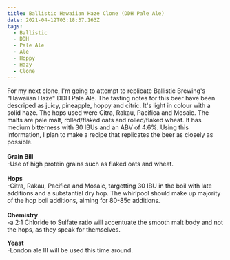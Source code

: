 ```yaml
---
title: Ballistic Hawaiian Haze Clone (DDH Pale Ale)
date: 2021-04-12T03:18:37.163Z
tags:
  - Ballistic
  - DDH
  - Pale Ale
  - Ale
  - Hoppy
  - Hazy
  - Clone
---
```

For my next clone, I'm going to attempt to replicate Ballistic Brewing's "Hawaiian Haze" DDH Pale Ale. The tasting notes for this beer have been descriped as juicy, pineapple, hoppy and citric. It's light in colour with a solid haze. The hops used were Citra, Rakau, Pacifica and Mosaic. The malts are pale malt, rolled/flaked oats and rolled/flaked wheat. It has medium bitterness with 30 IBUs and an ABV of 4.6%. Using this information, I plan to make a recipe that replicates the beer as closely as possible.\
\
**Grain Bill**\
-Use of high protein grains such as flaked oats and wheat. \
\
**Hops**\
-Citra, Rakau, Pacifica and Mosaic, targetting 30 IBU in the boil with late additions and a substantial dry hop. The whirlpool should make up majority of the hop boil additions, aiming for 80-85c additions. \
\
**Chemistry**\
-a 2:1 Chloride to Sulfate ratio will accentuate the smooth malt body and not the hops, as they speak for themselves.

<!--EndFragment-->

**Yeast**\
-London ale III will be used this time around.